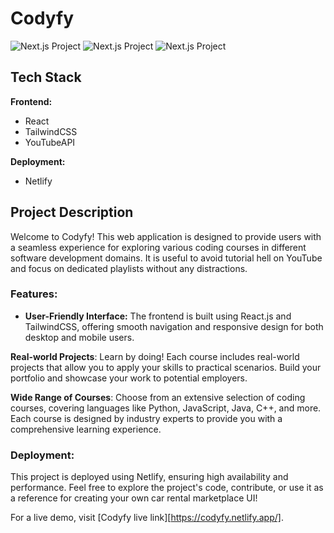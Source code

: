 
# Codyfy 

![Next.js Project](https://github.com/GaushJ/TheDev/assets/53349226/36ce50b4-d8eb-48df-819d-5ea7df3ccb74)
![Next.js Project](https://github.com/GaushJ/TheDev/assets/53349226/1839ac5d-6975-4f38-a979-2e7a0f8b8288)
![Next.js Project](https://github.com/GaushJ/TheDev/assets/53349226/016569f5-9d02-4dd1-9076-1df315b6b362)

## Tech Stack

**Frontend:**
- React
- TailwindCSS
- YouTubeAPI

**Deployment:**
- Netlify

## Project Description

Welcome to Codyfy! This web application is designed to provide users with a seamless experience for exploring various coding courses in different software development domains. It is useful to avoid tutorial hell on YouTube and focus on dedicated playlists without any distractions.

### Features:

- **User-Friendly Interface:** The frontend is built using React.js and TailwindCSS, offering smooth navigation and responsive design for both desktop and mobile users.

**Real-world Projects**: Learn by doing! Each course includes real-world projects that allow you to apply your skills to practical scenarios. Build your portfolio and showcase your work to potential employers.

**Wide Range of Courses**: Choose from an extensive selection of coding courses, covering languages like Python, JavaScript, Java, C++, and more. Each course is designed by industry experts to provide you with a comprehensive learning experience.




### Deployment:

This project is deployed using Netlify, ensuring high availability and performance. Feel free to explore the project's code, contribute, or use it as a reference for creating your own car rental marketplace UI!

For a live demo, visit [Codyfy live link][https://codyfy.netlify.app/].



